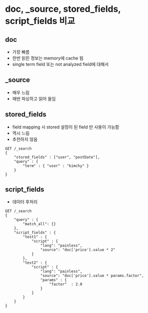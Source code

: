 # doc, _source, stored_fields, script_fields 비교
## doc
- 가장 빠름
- 한번 읽힌 정보는 memory에 cache 됨
- single term field 또는 not analyzed field에 대해서

## _source
- 매우 느림
- 매번 파싱하고 읽어 들임

## stored_fields
- field mapping 시 stored 설정이 된 field 만 사용이 가능함
- 역시 느림
- 추천하지 않음
```
GET /_search
{
    "stored_fields" : ["user", "postDate"],
    "query" : {
        "term" : { "user" : "kimchy" }
    }
}
```

## script_fields
- 데이터 후처리
```
GET /_search
{
    "query" : {
        "match_all": {}
    },
    "script_fields" : {
        "test1" : {
            "script" : {
                "lang": "painless",
                "source": "doc['price'].value * 2"
            }
        },
        "test2" : {
            "script" : {
                "lang": "painless",
                "source": "doc['price'].value * params.factor",
                "params" : {
                    "factor"  : 2.0
                }
            }
        }
    }
}
```

